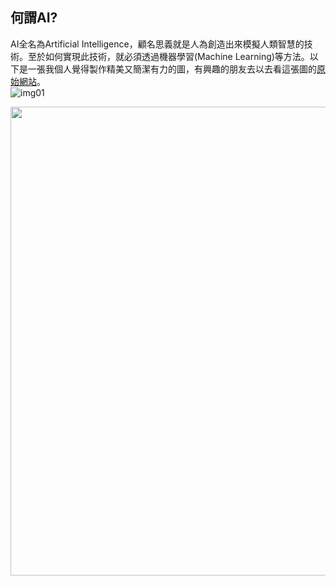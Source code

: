 ## 何謂AI?

AI全名為Artificial Intelligence，顧名思義就是人為創造出來模擬人類智慧的技術。至於如何實現此技術，就必須透過機器學習(Machine Learning)等方法。以下是一張我個人覺得製作精美又簡潔有力的圖，有興趣的朋友去以去看這張圖的[原始網站](https://mentalstack.com/blog/ai-vs-ml-vs-dl)。  
![img01](https://images.ctfassets.net/l9jtot98br9k/2EgxEHJpIyHLCjmHihQfv3/61c1590e346078af8c5cec72b5800a13/ai-ml-dl-1.png?fm=webp)
<div align=center><img src=https://images.ctfassets.net/l9jtot98br9k/2EgxEHJpIyHLCjmHihQfv3/61c1590e346078af8c5cec72b5800a13/ai-ml-dl-1.png?fm=webp  width=750></div>
